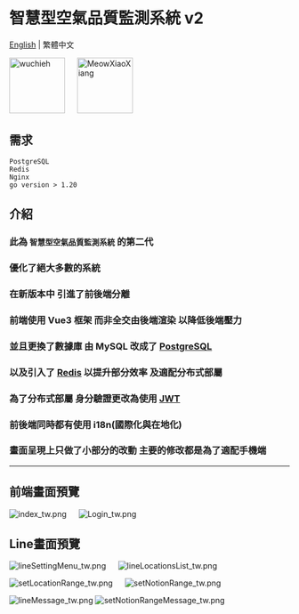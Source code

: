 # 智慧型空氣品質監測系統 v2
[English](README.md) | 繁體中文

<a href="https://github.com/wuchieh"><img src="imgs/LogoWhile.png" alt="wuchieh" style="height: 100px;"></a>
&emsp;
<a href="https://github.com/MeowXiaoXiang"><img src="https://github.com/MeowXiaoXiang.png" alt="MeowXiaoXiang" style="height: 100px;"></a>

## 需求
```
PostgreSQL
Redis
Nginx
go version > 1.20
```

## 介紹
### 此為 `智慧型空氣品質監測系統` 的第二代
### 優化了絕大多數的系統
### 在新版本中 引進了前後端分離 
### 前端使用 Vue3 框架 而非全交由後端渲染 以降低後端壓力
### 並且更換了數據庫 由 MySQL 改成了 [PostgreSQL](https://github.com/lib/pq)
### 以及引入了 [Redis](https://github.com/redis/go-redis/) 以提升部分效率 及適配分布式部屬
### 為了分布式部屬 身分驗證更改為使用 [JWT](https://github.com/golang-jwt/jwt)
### 前後端同時都有使用 i18n(國際化與在地化)
### 畫面呈現上只做了小部分的改動 主要的修改都是為了適配手機端

<hr>

## 前端畫面預覽
![index_tw.png](imgs/index_tw.png)
&emsp;
![Login_tw.png](imgs/Login_tw.png)

## Line畫面預覽
![lineSettingMenu_tw.png](imgs/lineSettingMenu_tw.png)
&emsp;
![lineLocationsList_tw.png](imgs/lineLocationsList_tw.png)

![setLocationRange_tw.png](imgs/setLocationRange_tw.png)
&emsp;
![setNotionRange_tw.png](imgs/setNotionRange_tw.png)

![lineMessage_tw.png](imgs/lineMessage_tw.png)
![setNotionRangeMessage_tw.png](imgs/setNotionRangeMessage_tw.png)